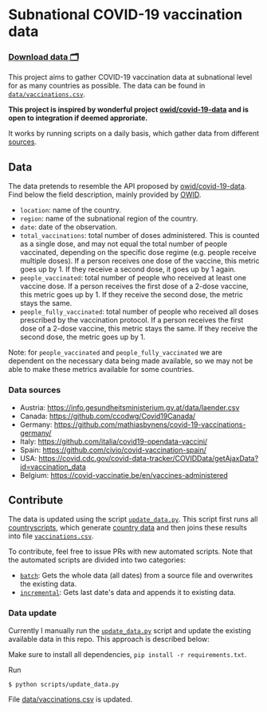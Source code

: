 # Subnational COVID-19 vaccination data 
### [Download data 🗂️](data/vaccinations.csv)

This project aims to gather COVID-19 vaccination data at subnational level for as many countries as possible. The data
can be found in [`data/vaccinations.csv`](data/vaccinations.csv).

**This project is inspired by wonderful project [owid/covid-19-data](https://github.com/owid/covid-19-data) and is open
to integration if deemed approriate.**

It works by running scripts on a daily basis, which gather data from different [sources](#sources).

## Data
The data pretends to resemble the API proposed by [owid/covid-19-data](https://github.com/owid/covid-19-data). Find
below the field description, mainly provided by [OWID](https://github.com/owid/covid-19-data/blob/master/public/data/vaccinations/README.md).

* `location`: name of the country.
* `region`: name of the subnational region of the country.
* `date`: date of the observation.
* `total_vaccinations`: total number of doses administered. This is counted as a single dose, and may not equal the total number of people vaccinated, depending on the specific dose regime (e.g. people receive multiple doses). If a person receives one dose of the vaccine, this metric goes up by 1. If they receive a second dose, it goes up by 1 again.
* `people_vaccinated`: total number of people who received at least one vaccine dose. If a person receives the first dose of a 2-dose vaccine, this metric goes up by 1. If they receive the second dose, the metric stays the same.
* `people_fully_vaccinated`: total number of people who received all doses prescribed by the vaccination protocol. If a person receives the first dose of a 2-dose vaccine, this metric stays the same. If they receive the second dose, the metric goes up by 1.

Note: for `people_vaccinated` and `people_fully_vaccinated` we are dependent on the necessary data being made available,
so we may not be able to make these metrics available for some countries.

### Data sources
- Austria: https://info.gesundheitsministerium.gv.at/data/laender.csv
- Canada: https://github.com/ccodwg/Covid19Canada/
- Germany: https://github.com/mathiasbynens/covid-19-vaccinations-germany/
- Italy: https://github.com/italia/covid19-opendata-vaccini/
- Spain: https://github.com/civio/covid-vaccination-spain/
- USA: https://covid.cdc.gov/covid-data-tracker/COVIDData/getAjaxData?id=vaccination_data
- Belgium: https://covid-vaccinatie.be/en/vaccines-administered

## Contribute
The data is updated using the script [`update_data.py`](scripts/update_data.py). This script first runs all
[countryscripts](scripts/countries/), which generate [country data](data/countries/) and then joins these results into
file [`vaccinations.csv`](data/vaccinations.csv).

To contribute, feel free to issue PRs with new automated scripts. Note that the automated scripts are divided into two
categories:

- [`batch`](scripts/countries/batch): Gets the whole data (all dates) from a source file and overwrites the existing data.
- [`incremental`](scripts/countries/incremental): Gets last date's data and appends it to existing data.

### Data update
Currently I manually run the [`update_data.py`](scripts/update_data.py) script and update the existing available data in this repo. This approach is described below:

Make sure to install all dependencies, `pip install -r requirements.txt`.

Run

```
$ python scripts/update_data.py
```

File [data/vaccinations.csv](data/vaccinations.csv) is updated.